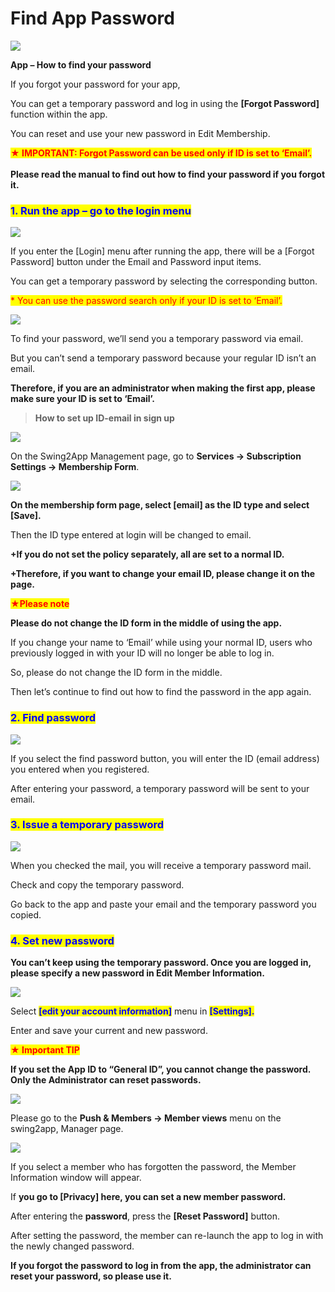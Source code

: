 # Find App Password

![](https://support.swing2app.com/wp-content/uploads/2018/10/Forgot\_password.png)

**App – How to find your password**

If you forgot your password for your app,

You can get a temporary password and log in using the **\[Forgot Password]** function within the app.

You can reset and use your new password in Edit Membership.

<mark style="color:red;">**★ IMPORTANT: Forgot Password can be used only if ID is set to ‘Email’.**</mark>\
\
**Please read the manual to find out how to find your password if you forgot it.**

### <mark style="color:blue;">**1. Run the app – go to the login menu**</mark>

![](https://support.swing2app.com/wp-content/uploads/2018/10/Picture61.png)

If you enter the \[Login] menu after running the app, there will be a \[Forgot Password] button under the Email and Password input items.

You can get a temporary password by selecting the corresponding button.

<mark style="color:red;">\* You can use the password search only if your ID is set to ‘Email’.</mark>

![](https://support.swing2app.com/wp-content/uploads/2018/10/Picture62.png)

To find your password, we’ll send you a temporary password via email.

But you can’t send a temporary password because your regular ID isn’t an email.

**Therefore, if you are an administrator when making the first app, please make sure your ID is set to ‘Email’.**

> **How to set up ID-email in sign up**

![](https://support.swing2app.com/wp-content/uploads/2018/10/o.png)

On the Swing2App Management page, go to **Services → Subscription Settings → Membership Form**.

![](https://support.swing2app.com/wp-content/uploads/2018/10/Picture10.png)

**On the membership form page, select \[email] as the ID type and select \[Save].**

Then the ID type entered at login will be changed to email.

**+If you do not set the policy separately, all are set to a normal ID.**

**+Therefore, if you want to change your email ID, please change it on the page.**

<mark style="color:red;">**★Please note**</mark>

**Please do not change the ID form in the middle of using the app.**

If you change your name to ‘Email’ while using your normal ID, users who previously logged in with your ID will no longer be able to log in.

So, please do not change the ID form in the middle.

Then let’s continue to find out how to find the password in the app again.

### <mark style="color:blue;">**2. Find password**</mark>

![](https://support.swing2app.com/wp-content/uploads/2018/10/Picture63.png)

If you select the find password button, you will enter the ID (email address) you entered when you registered.

After entering your password, a temporary password will be sent to your email.

### <mark style="color:blue;">**3. Issue a temporary password**</mark>

![](https://support.swing2app.com/wp-content/uploads/2018/10/forgot\_password\_mob.png)

When you checked the mail, you will receive a temporary password mail.

Check and copy the temporary password.

Go back to the app and paste your email and the temporary password you copied.

### <mark style="color:blue;">**4. Set new password**</mark>

**You can’t keep using the temporary password. Once you are logged in, please specify a new password in Edit Member Information.**

![](https://support.swing2app.com/wp-content/uploads/2018/10/Picture65.png)

Select <mark style="color:blue;">**\[edit your account information]**</mark> menu in <mark style="color:blue;">**\[Settings].**</mark>

Enter and save your current and new password.

<mark style="color:red;">**★ Important TIP**</mark>

**If you set the App ID to “General ID”, you cannot change the password. Only the Administrator can reset passwords.**

![](https://support.swing2app.com/wp-content/uploads/2018/10/w-1.png)

Please go to the **Push & Members → Member views** menu on the swing2app, Manager page.

![](https://support.swing2app.com/wp-content/uploads/2018/10/Picture12.png)

If you select a member who has forgotten the password, the Member Information window will appear.

If **you go to \[Privacy] here, you can set a new member password.**

After entering the **password**, press the **\[Reset Password]** button.

After setting the password, the member can re-launch the app to log in with the newly changed password.

**If you forgot the password to log in from the app, the administrator can reset your password, so please use it.**
